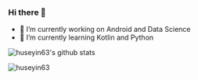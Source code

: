 ### Hi there 👋

- 🔭 I’m currently working on  Android and Data Science
- 🌱 I’m currently learning Kotlin and Python

![huseyin63's github stats](https://github-readme-stats.vercel.app/api?username=huseyin63&show_icons=true&line_height=25)
<p><img align="left" src="https://github-readme-stats.vercel.app/api/top-langs/?username=huseyin63&layout=compact&hide=html" alt="huseyin63" /></p>

